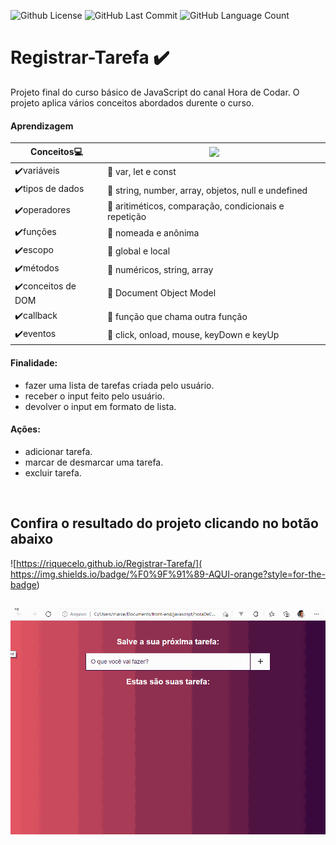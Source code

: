 <img alt="Github License" src="https://img.shields.io/github/license/Riquecelo/registrar-tarefa" /> <img alt="GitHub Last Commit" src="https://img.shields.io/github/last-commit/Riquecelo/registrar-tarefa" /> <img alt="GitHub Language Count" src="https://img.shields.io/github/languages/count/Riquecelo/registrar-tarefa" /> 
# Registrar-Tarefa ✔️

Projeto final do curso básico de JavaScript do canal Hora de Codar. O projeto aplica vários conceitos abordados durente o curso.<br>

#### Aprendizagem
|Conceitos:computer:|![](https://img.shields.io/badge/JavaScript-F7DF1E?style=for-the-badge&logo=javascript&logoColor=black)<br>|
|---------|--------
|✔️variáveis|📃 var, let e const|
|✔️tipos de dados|📃 string, number, array, objetos, null e undefined|
|✔️operadores|📃 aritiméticos, comparação, condicionais e repetição|
|✔️funções|📃 nomeada e anônima|
|✔️escopo|📃 global e local|
|✔️métodos|📃 numéricos, string, array|
|✔️conceitos de DOM|📃 Document Object Model|
|✔️callback|📃 função que chama outra função|
|✔️eventos|📃 click, onload, mouse, keyDown e keyUp|



#### Finalidade:<br> 
- fazer uma lista de tarefas criada pelo usuário.
- receber o input feito pelo usuário.
- devolver o input em formato de lista.
#### Ações:<br>
- adicionar tarefa.
- marcar de desmarcar uma tarefa.
- excluir tarefa.
<br>

## Confira o resultado do projeto clicando no botão abaixo <br>
![https://riquecelo.github.io/Registrar-Tarefa/]( https://img.shields.io/badge/%F0%9F%91%89-AQUI-orange?style=for-the-badge)


##
![](https://github.com/Riquecelo/Registrar-Tarefa/blob/main/gif/tarefaComJS.gif)
